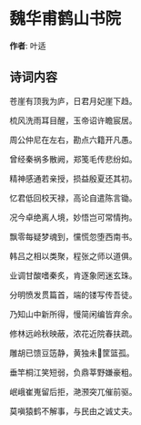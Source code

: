 # 魏华甫鹤山书院

**作者**: 叶适

## 诗词内容

苍崖有顶我为庐，日君月妃崖下趋。

梳风洗雨耳目醒，玉帝诏许瞻宸居。

周公仲尼在左右，勘点六籍开凡愚。

曾经秦祸多散阙，郑笺毛传悲纷如。

精神感通若亲授，损益殷夏还其初。

忆君低回校天禄，高论自遣陈言锄。

况今卓绝离人境，妙悟岂可常情拘。

飘零每疑梦魂到，戃慌忽堕西南书。

韩吕之相以类聚，程张之师以道俱。

业调甘酸嗜秦炙，肯逐象罔迷玄珠。

分明愤发贯篇首，端的镂写传吾徒。

乃知山中新所得，慢简闲编皆弃余。

修林远岭秋映蔽，浓花近院春扶疏。

雕胡已馈豆笾静，黄独未𣃁筐篮孤。

垂竿桐江笑短弱，负鼎莘野嫌豪粗。

岷峨崔嵬留后拒，滟滪突兀催前驱。

莫嗔猿鹤不解事，与民由之诚丈夫。

